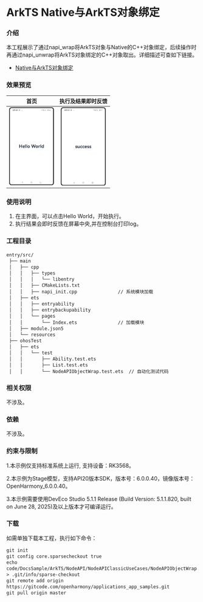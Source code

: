 # ArkTS Native与ArkTS对象绑定

### 介绍

本工程展示了通过napi_wrap将ArkTS对象与Native的C++对象绑定，后续操作时再通过napi_unwrap将ArkTS对象绑定的C++对象取出。详细描述可查如下链接。

- [Native与ArkTS对象绑定](https://gitcode.com/openharmony/docs/blob/master/zh-cn/application-dev/napi/use-napi-object-wrap.md)

### 效果预览

|                              首页                               |                               执行及结果即时反馈                               |
| :-------------------------------------------------------------: |:---------------------------------------------------------------------:|
| <img src="./screenshots/NodeAPIObjectWrap_1.png" style="zoom:33%;" width="360;" /> | <img src="./screenshots/NodeAPIObjectWrap_2.png" style="zoom:33%;" width="360;" /> |

### 使用说明

1. 在主界面，可以点击Hello World，开始执行。
2. 执行结果会即时反馈在屏幕中央,并在控制台打印log。

### 工程目录

```
entry/src/
 ├── main
 │   ├── cpp
 │   │   ├── types
 │   │   │   └── libentry
 │   │   ├── CMakeLists.txt
 │   │   ├── napi_init.cpp               // 系统模块加载
 │   ├── ets
 │   │   ├── entryability
 │   │   ├── entrybackupability
 │   │   └── pages
 │   │       └── Index.ets               // 加载模块
 │   ├── module.json5
 │   └── resources
 ├── ohosTest
 │   ├── ets
 │   │   └── test
 │   │       ├── Ability.test.ets
 │   │       ├── List.test.ets
 │   │       └── NodeAPIObjectWrap.test.ets  // 自动化测试代码
```

### 相关权限

不涉及。

### 依赖

不涉及。

### 约束与限制

1.本示例仅支持标准系统上运行, 支持设备：RK3568。

2.本示例为Stage模型，支持API20版本SDK，版本号：6.0.0.40，镜像版本号：OpenHarmony_6.0.0.40。

3.本示例需要使用DevEco Studio 5.1.1 Release (Build Version: 5.1.1.820, built on June 28, 2025)及以上版本才可编译运行。

### 下载

如需单独下载本工程，执行如下命令：

```
git init
git config core.sparsecheckout true
echo code/DocsSample/ArkTS/NodeAPI/NodeAPIClassicUseCases/NodeAPIObjectWrap > .git/info/sparse-checkout
git remote add origin https://gitcode.com/openharmony/applications_app_samples.git
git pull origin master
```